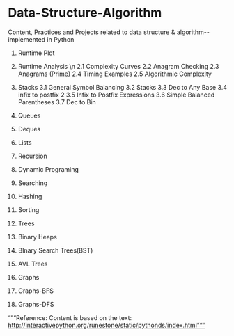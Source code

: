 # Data-Structure-Algorithm
Content, Practices and Projects related to data structure &amp; algorithm--implemented in Python 



1. Runtime Plot 

2. Runtime Analysis \n
2.1 Complexity Curves
2.2 Anagram Checking
2.3 Anagrams (Prime)
2.4 Timing Examples
2.5 Algorithmic Complexity
   
3. Stacks
3.1 General Symbol Balancing
3.2 Stacks
3.3 Dec to Any Base
3.4 infix to postfix 2
3.5 Infix to Postfix Expressions
3.6 Simple Balanced Parentheses
3.7 Dec to Bin


4. Queues 
5. Deques
6. Lists
7. Recursion 
8. Dynamic Programing 
9. Searching 
10. Hashing 
11. Sorting 
12. Trees 
13. Binary Heaps
14. BInary Search Trees(BST)
15. AVL Trees
16. Graphs
17. Graphs-BFS
18. Graphs-DFS


“”“Reference: Content is based on the text: http://interactivepython.org/runestone/static/pythonds/index.html”“”
